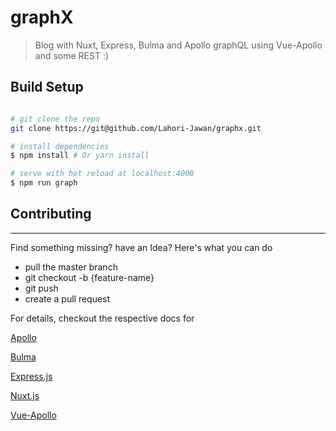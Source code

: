 # graphX

> Blog with Nuxt, Express, Bulma and Apollo graphQL using Vue-Apollo and some REST :)

## Build Setup

``` bash

# git clone the repo
git clone https://git@github.com/Lahori-Jawan/graphx.git

# install dependencies
$ npm install # Or yarn install

# serve with hot reload at localhost:4000
$ npm run graph

```

## Contributing

----------


Find something missing? have an Idea? Here's what you can do

 - pull the master branch
 - git checkout -b {feature-name}
 - git push
 - create a pull request


For details, checkout the respective docs for

[Apollo](http://graphql.org/) 

[Bulma](https://bulma.io/)

[Express.js](https://expressjs.com)

[Nuxt.js](https://github.com/nuxt/nuxt.js)

[Vue-Apollo](https://github.com/Akryum/vue-apollo)
